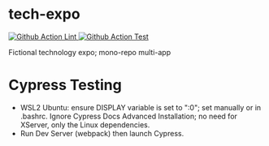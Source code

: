 # tech-expo

<p align="left">
  <a href="https://github.com/SStranks/tech-expo/actions/workflows/lint.yaml">
		<img alt="Github Action Lint" src="https://github.com/SStranks/tech-expo/actions/workflows/lint.yaml/badge.svg">
	</a>
  <a href="https://github.com/SStranks/tech-expo/actions/workflows/test.yaml">
		<img alt="Github Action Test" src="https://github.com/SStranks/tech-expo/actions/workflows/test.yaml/badge.svg">
	</a>
</p>

Fictional technology expo; mono-repo multi-app

# Cypress Testing

- WSL2 Ubuntu: ensure DISPLAY variable is set to ":0"; set manually or in .bashrc. Ignore Cypress Docs Advanced Installation; no need for XServer, only the Linux dependencies.
- Run Dev Server (webpack) then launch Cypress.

